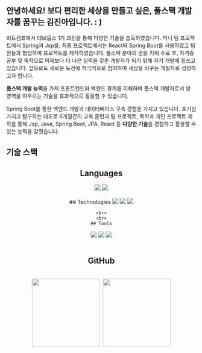 ## 안녕하세요! 보다 편리한 세상을 만들고 싶은, 풀스택 개발자를 꿈꾸는 김진아입니다. : )

비트캠프에서 데브옵스 1기 과정을 통해 다양한 기술을 습득하였습니다. 미니 팀 프로젝트에서 Spring과 Jsp를, 최종 프로젝트에서는 React와 Spring Boot를 사용하였고 팀원들과 협업하여 프로젝트를 제작하였습니다. 풀스택 분야의 꿈을 키워 수료 후, 자격증 공부 및 독학으로 어제보다 더 나은 실력을 갖춘 개발자가 되기 위해 자기 개발에 힘쓰고 있습니다. 앞으로도 새로운 도전에 적극적으로 참여하여 세상을 바꾸는 개발자로 성장하고자 합니다.

**풀스택 개발 능력**을 가져 프론트엔드와 백엔드 경계를 이해하며 풀스택 개발자로서 양 영역을 아우르는 기술을 효과적으로 활용할 수 있습니다.  

Spring Boot를 통한 백엔드 개발과 데이터베이스 구축 경험을 가지고 있습니다. 호기심 가지고 탐구하는 태도로 6개월간의 교육 훈련과 팀 프로젝트, 독학과 개인 프로젝트 제작을 통해 Jsp, Java, Spring Boot, JPA, React 등 **다양한 기술**을 경험하고 활용할 수 있는 능력을 갖췄습니다.

## 기술 스택
<div align="center">

  ## Languages
  <div>
    <img src="https://img.shields.io/badge/javascript-F7DF1E?style=for-the-badge&logo=javascript&logoColor=black"> 
 <img src="https://img.shields.io/badge/css-1572B6?style=for-the-badge&logo=css3&logoColor=white"> 
    <br>
        <br>
    ## Technologies
 <img src="https://img.shields.io/badge/react-61DAFB?style=for-the-badge&logo=react&logoColor=black">
<img src="https://img.shields.io/badge/springboot-6DB33F?style=for-the-badge&logo=springboot&logoColor=white">
<img src="https://img.shields.io/badge/mysql-4479A1?style=for-the-badge&logo=mysql&logoColor=white">

    <br>
    <br>
    ## Tools
  <img src="https://img.shields.io/badge/git-F05032?style=for-the-badge&logo=git&logoColor=white">
<img src="https://img.shields.io/badge/github-181717?style=for-the-badge&logo=github&logoColor=white">
<img src="https://img.shields.io/badge/amazonaws-232F3E?style=for-the-badge&logo=amazonaws&logoColor=white">
  </div>
<br>

## GitHub

<br>
<div align="center">
  <img height="180em" src="https://github-readme-stats.vercel.app/api?username=fantazina&theme=radical" />&nbsp;
  <img height="180em" src="https://github-readme-stats.vercel.app/api/top-langs/?username=fantazina&layout=compact&theme=radical" />
</div>
